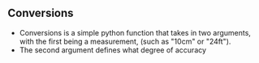 ## Conversions

- Conversions is a simple python function that takes in two arguments, with the first being a measurement, (such as "10cm" or "24ft").
- The second argument defines what degree of accuracy
